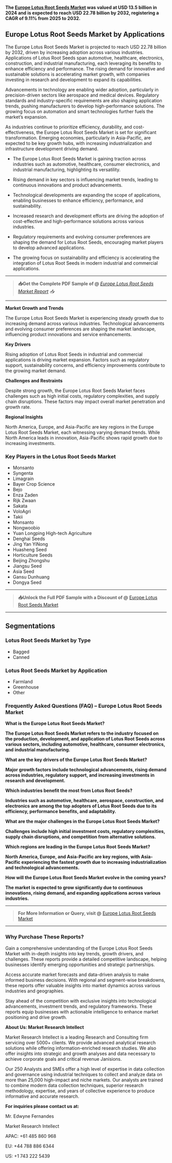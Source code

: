 <p><strong>The <a href="https://www.marketresearchintellect.com/download-sample/?rid=904500&amp;utm_source=Pulse-April-Europe&amp;utm_medium=852">Europe Lotus Root Seeds Market</a> was valued at USD 13.5 billion in 2024 and is expected to reach USD 22.78 billion by 2032, registering a CAGR of 9.11% from 2025 to 2032.</strong></p><h2>Europe Lotus Root Seeds Market by Applications&nbsp;</h2><p><p>The Europe Lotus Root Seeds Market is projected to reach USD 22.78 billion by 2032, driven by increasing adoption across various industries. Applications of Lotus Root Seeds span automotive, healthcare, electronics, construction, and industrial manufacturing, each leveraging its benefits to enhance efficiency and performance. The rising demand for innovative and sustainable solutions is accelerating market growth, with companies investing in research and development to expand its capabilities.</p><p>Advancements in technology are enabling wider adoption, particularly in precision-driven sectors like aerospace and medical devices. Regulatory standards and industry-specific requirements are also shaping application trends, pushing manufacturers to develop high-performance solutions. The growing focus on automation and smart technologies further fuels the market&rsquo;s expansion.</p><p>As industries continue to prioritize efficiency, durability, and cost-effectiveness, the Europe Lotus Root Seeds Market is set for significant transformation. Emerging economies, particularly in Asia-Pacific, are expected to be key growth hubs, with increasing industrialization and infrastructure development driving demand.</p></p><ul><li><p>The Europe Lotus Root Seeds Market is gaining traction across industries such as automotive, healthcare, consumer electronics, and industrial manufacturing, highlighting its versatility.</p></li><li><p>Rising demand in key sectors is influencing market trends, leading to continuous innovations and product advancements.</p></li><li><p>Technological developments are expanding the scope of applications, enabling businesses to enhance efficiency, performance, and sustainability.</p></li><li><p>Increased research and development efforts are driving the adoption of cost-effective and high-performance solutions across various industries.</p></li><li><p>Regulatory requirements and evolving consumer preferences are shaping the demand for Lotus Root Seeds, encouraging market players to develop advanced applications.</p></li><li><p>The growing focus on sustainability and efficiency is accelerating the integration of Lotus Root Seeds in modern industrial and commercial applications.</p></li></ul><hr /><blockquote><p><strong><span class="font-[700]">📥Get the Complete PDF Sample of @ </span></strong><em><span class="font-[700]"><a href="https://www.marketresearchintellect.com/download-sample/?rid=904500&amp;utm_source=Pulse-April-Europe&amp;utm_medium=852" target="_blank" data-tracking-control-name="article-ssr-frontend-pulse_little-text-block" data-tracking-will-navigate="" data-test-link="">Europe Lotus Root Seeds Market Report</a>&nbsp;📥</span></em></p></blockquote><hr /><p class="" data-start="77" data-end="360"><strong data-start="77" data-end="105">Market Growth and Trends</strong></p><p class="" data-start="77" data-end="360">The Europe Lotus Root Seeds Market is experiencing steady growth due to increasing demand across various industries. Technological advancements and evolving consumer preferences are shaping the market landscape, influencing product innovations and service enhancements.</p><p class="" data-start="362" data-end="606"><strong data-start="362" data-end="377">Key Drivers</strong></p><p class="" data-start="362" data-end="606">Rising adoption of Lotus Root Seeds in industrial and commercial applications is driving market expansion. Factors such as regulatory support, sustainability concerns, and efficiency improvements contribute to the growing market demand.</p><p class="" data-start="608" data-end="849"><strong data-start="608" data-end="637">Challenges and Restraints</strong></p><p class="" data-start="608" data-end="849">Despite strong growth, the Europe Lotus Root Seeds Market faces challenges such as high initial costs, regulatory complexities, and supply chain disruptions. These factors may impact overall market penetration and growth rate.</p><p class="" data-start="851" data-end="1095"><strong data-start="851" data-end="872">Regional Insights</strong></p><p class="" data-start="851" data-end="1095">North America, Europe, and Asia-Pacific are key regions in the Europe Lotus Root Seeds Market, each witnessing varying demand trends. While North America leads in innovation, Asia-Pacific shows rapid growth due to increasing investments.</p><p><h3>Key Players in the Lotus Root Seeds Market </h3><ul><li>Monsanto</li><li>Syngenta</li><li>Limagrain</li><li>Bayer Crop Science</li><li>Bejo</li><li>Enza Zaden</li><li>Rijk Zwaan</li><li>Sakata</li><li>VoloAgri</li><li>Takii</li><li>Monsanto</li><li>Nongwoobio</li><li>Yuan Longping High-tech Agriculture</li><li>Denghai Seeds</li><li>Jing Yan YiNong</li><li>Huasheng Seed</li><li>Horticulture Seeds</li><li>Beijing Zhongshu</li><li>Jiangsu Seed</li><li>Asia Seed</li><li>Gansu Dunhuang</li><li>Dongya Seed</li></ul></p><hr /><blockquote><p><strong>📥Unlock the Full PDF Sample with a Discount of @</strong> <a href="https://www.marketresearchintellect.com/ask-for-discount/?rid=904500&amp;utm_source=Pulse-April-Europe&amp;utm_medium=852">Europe Lotus Root Seeds Market</a></p></blockquote><hr /><p><h2>Segmentations</h2><h3>Lotus Root Seeds Market by Type</h3><ul><li>Bagged</li><li>Canned</li></ul><h3>Lotus Root Seeds Market by Application</h3><ul><li>Farmland</li><li>Greenhouse</li><li>Other</li></ul></p><h3><strong>Frequently Asked Questions (FAQ) &ndash; Europe Lotus Root Seeds Market</strong></h3><p><strong>What is the Europe Lotus Root Seeds Market?</strong></p><p><strong>The Europe Lotus Root Seeds Market refers to the industry focused on the production, development, and application of Lotus Root Seeds across various sectors, including automotive, healthcare, consumer electronics, and industrial manufacturing.</strong></p><p><strong>What are the key drivers of the Europe Lotus Root Seeds Market?</strong></p><p><strong>Major growth factors include technological advancements, rising demand across industries, regulatory support, and increasing investments in research and development.</strong></p><p><strong>Which industries benefit the most from Lotus Root Seeds?</strong></p><p><strong>Industries such as automotive, healthcare, aerospace, construction, and electronics are among the top adopters of Lotus Root Seeds due to its efficiency, performance benefits, and adaptability.</strong></p><p><strong>What are the major challenges in the Europe Lotus Root Seeds Market?</strong></p><p><strong>Challenges include high initial investment costs, regulatory complexities, supply chain disruptions, and competition from alternative solutions.</strong></p><p><strong>Which regions are leading in the Europe Lotus Root Seeds Market?</strong></p><p><strong>North America, Europe, and Asia-Pacific are key regions, with Asia-Pacific experiencing the fastest growth due to increasing industrialization and technological advancements.</strong></p><p><strong>How will the Europe Lotus Root Seeds Market evolve in the coming years?</strong></p><p><strong>The market is expected to grow significantly due to continuous innovations, rising demand, and expanding applications across various industries.</strong></p><hr /><blockquote><p><span class="font-[700]"><strong>For More Information or Query, visit&nbsp;@</strong>&nbsp;</span><span class="font-[700]"><a href="https://www.marketresearchintellect.com/product/global-lotus-root-seeds-market/?utm_source=Linkedin&utm_medium=852" target="_blank" data-tracking-control-name="article-ssr-frontend-pulse_little-text-block" data-tracking-will-navigate="" data-test-link="">Europe Lotus Root Seeds Market</a></span></p></blockquote><hr /><h3><strong data-start="0" data-end="31">Why Purchase These Reports?</strong></h3><p class="" data-start="35" data-end="297">Gain a comprehensive understanding of the Europe Lotus Root Seeds Market with in-depth insights into key trends, growth drivers, and challenges. These reports provide a detailed competitive landscape, helping businesses identify emerging opportunities and strategic partnerships.</p><p class="" data-start="299" data-end="540">Access accurate market forecasts and data-driven analysis to make informed business decisions. With regional and segment-wise breakdowns, these reports offer valuable insights into market dynamics across various industries and geographies.</p><p class="" data-start="542" data-end="784">Stay ahead of the competition with exclusive insights into technological advancements, investment trends, and regulatory frameworks. These reports equip businesses with actionable intelligence to enhance market positioning and drive growth.</p><p><strong><span class="font-[700]">About Us: Market Research Intellect</span></strong></p><p><span class="">Market Research Intellect is a leading Research and Consulting firm servicing over 5000+ clients. We provide advanced analytical research solutions while offering information-enriched research studies.&nbsp;</span>We also offer insights into strategic and growth analyses and data necessary to achieve corporate goals and critical revenue Janisions.</p><p><span class="">Our 250 Analysts and SMEs offer a high level of expertise in data collection and governance using industrial techniques to collect and analyze data on more than 25,000 high-impact and niche markets. Our analysts are trained to combine modern data collection techniques, superior research methodology, expertise, and years of collective experience to produce informative and accurate research.</span></p><p><strong>For inquiries please contact us at:</strong></p><p>Mr. Edwyne Fernandes</p><p>Market Research Intellect</p><p>APAC: +61 485 860 968</p><p>EU: +44 788 886 6344</p><p>US: +1 743 222 5439</p>